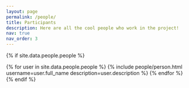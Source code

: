 ```yaml
---
layout: page
permalink: /people/
title: Participants
description: Here are all the cool people who work in the project!
nav: true
nav_order: 3
---
```


{% if site.data.people.people %}
<div class="repositories d-flex flex-wrap flex-md-row flex-column justify-content-between align-items-center">
  {% for user in site.data.people.people %}
    {% include people/person.html username=user.full_name description=user.description %}
  {% endfor %}
</div>
{% endif %}
